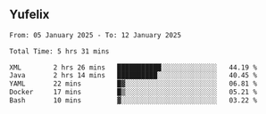 ## Yufelix

<!--START_SECTION:waka-->

```txt
From: 05 January 2025 - To: 12 January 2025

Total Time: 5 hrs 31 mins

XML        2 hrs 26 mins   ███████████░░░░░░░░░░░░░░   44.19 %
Java       2 hrs 14 mins   ██████████░░░░░░░░░░░░░░░   40.45 %
YAML       22 mins         █▓░░░░░░░░░░░░░░░░░░░░░░░   06.81 %
Docker     17 mins         █▒░░░░░░░░░░░░░░░░░░░░░░░   05.21 %
Bash       10 mins         ▓░░░░░░░░░░░░░░░░░░░░░░░░   03.22 %
```

<!--END_SECTION:waka-->

